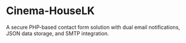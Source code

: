 # Cinema-HouseLK
A secure PHP-based contact form solution with dual email notifications, JSON data storage, and SMTP integration.
